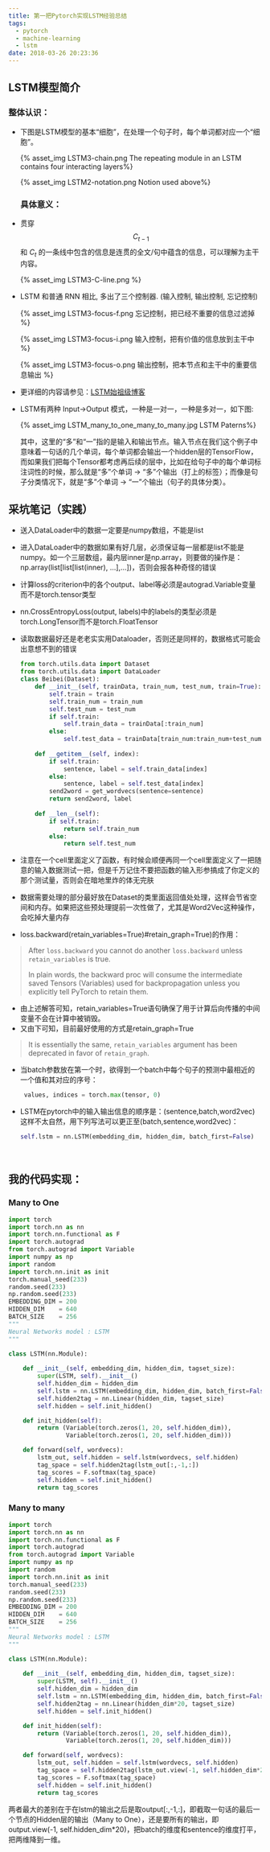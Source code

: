 ```yaml
---
title: 第一把Pytorch实现LSTM经验总结
tags:
  - pytorch
  - machine-learning
  - lstm
date: 2018-03-26 20:23:36
---
```


## LSTM模型简介

### 整体认识：

- 下图是LSTM模型的基本“细胞”，在处理一个句子时，每个单词都对应一个“细胞”。

  {% asset_img LSTM3-chain.png The repeating module in an LSTM contains four interacting layers%}

  {% asset_img LSTM2-notation.png Notion used above%}

  ### 具体意义：

- 贯穿 $$C_{t-1}$$ 和 $C_t$ 的一条线中包含的信息是连贯的全文/句中蕴含的信息，可以理解为主干内容。

  {% asset_img LSTM3-C-line.png %}


- LSTM 和普通 RNN 相比, 多出了三个控制器. (输入控制, 输出控制, 忘记控制)

  {% asset_img LSTM3-focus-f.png 忘记控制，把已经不重要的信息过滤掉 %}

  {% asset_img LSTM3-focus-i.png 输入控制，把有价值的信息放到主干中 %}

  {% asset_img LSTM3-focus-o.png 输出控制，把本节点和主干中的重要信息输出 %}

- 更详细的内容请参见：[LSTM始祖级博客](http://colah.github.io/posts/2015-08-Understanding-LSTMs/)

- LSTM有两种 Input->Output 模式，一种是一对一，一种是多对一，如下图:

  {% asset_img LSTM_many_to_one_many_to_many.jpg LSTM Paterns%}

  其中，这里的“多”和“一”指的是输入和输出节点。输入节点在我们这个例子中意味着一句话的几个单词，每个单词都会输出一个hidden层的TensorFlow，而如果我们把每个Tensor都考虑再后续的层中，比如在给句子中的每个单词标注词性的时候，那么就是“多”个单词 -> “多”个输出（打上的标签）；而像是句子分类情况下，就是“多”个单词 -> “一”个输出（句子的具体分类）。

## 采坑笔记（实践）

* 送入DataLoader中的数据一定要是numpy数组，不能是list

* 进入DataLoader中的数据如果有好几层，必须保证每一层都是list不能是numpy。如一个三层数组，最内层inner是np.array，则要做的操作是：np.array(list[list[list(inner), …],…])，否则会报各种奇怪的错误

* 计算loss的criterion中的各个output、label等必须是autograd.Variable变量而不是torch.tensor类型

* nn.CrossEntropyLoss(output, labels)中的labels的类型必须是torch.LongTensor而不是torch.FloatTensor

* 读取数据最好还是老老实实用Dataloader，否则还是同样的，数据格式可能会出意想不到的错误

  ```python
  from torch.utils.data import Dataset
  from torch.utils.data import DataLoader
  class Beibei(Dataset):
      def __init__(self, trainData, train_num, test_num, train=True):
          self.train = train
          self.train_num = train_num
          self.test_num = test_num
          if self.train:
              self.train_data = trainData[:train_num]
          else:
              self.test_data = trainData[train_num:train_num+test_num]
              
      def __getitem__(self, index):
          if self.train:
              sentence, label = self.train_data[index]
          else:
              sentence, label = self.test_data[index]
          send2word = get_wordvecs(sentence=sentence)
          return send2word, label
      
      def __len__(self):
          if self.train:
              return self.train_num
          else:
              return self.test_num
  ```

* 注意在一个cell里面定义了函数，有时候会顺便再同一个cell里面定义了一把随意的输入数据测试一把，但是千万记住不要把函数的输入形参搞成了你定义的那个测试量，否则会在暗地里炸的体无完肤

* 数据需要处理的部分最好放在Dataset的类里面返回值处处理，这样会节省空间和内存。如果把这些预处理提前一次性做了，尤其是Word2Vec这种操作，会吃掉大量内存

* loss.backward(retain_variables=True)#retain_graph=True)的作用：

> After `loss.backward` you cannot do another `loss.backward` unless `retain_variables` is true.
>
> In plain words, the backward proc will consume the intermediate saved Tensors (Variables) used for backpropagation unless you explicitly tell PyTorch to retain them.

* 由上述解答可知，retain_variables=True语句确保了用于计算后向传播的中间变量不会在计算中被销毁。
* 又由下可知，目前最好使用的方式是retain_graph=True

> It is essentially the same, `retain_variables` argument has been deprecated in favor of `retain_graph`.

* 当batch参数放在第一个时，欲得到一个batch中每个句子的预测中最相近的一个值和其对应的序号：

  ```python
   values, indices = torch.max(tensor, 0)
  ```

* LSTM在pytorch中的输入输出信息的顺序是：(sentence,batch,word2vec)这样不太自然，用下列写法可以更正至(batch,sentence,word2vec)：

  ```python
  self.lstm = nn.LSTM(embedding_dim, hidden_dim, batch_first=False)
  ```

  ​

## 我的代码实现：

### Many to One

```python
import torch
import torch.nn as nn
import torch.nn.functional as F
import torch.autograd
from torch.autograd import Variable
import numpy as np
import random
import torch.nn.init as init
torch.manual_seed(233)
random.seed(233)
np.random.seed(233)
EMBEDDING_DIM = 200
HIDDEN_DIM    = 640
BATCH_SIZE    = 256
"""
Neural Networks model : LSTM
"""

class LSTM(nn.Module):
    
    def __init__(self, embedding_dim, hidden_dim, tagset_size):
        super(LSTM, self).__init__()
        self.hidden_dim = hidden_dim
        self.lstm = nn.LSTM(embedding_dim, hidden_dim, batch_first=False)
        self.hidden2tag = nn.Linear(hidden_dim, tagset_size)
        self.hidden = self.init_hidden()

    def init_hidden(self):
        return (Variable(torch.zeros(1, 20, self.hidden_dim)),
                Variable(torch.zeros(1, 20, self.hidden_dim)))

    def forward(self, wordvecs):
        lstm_out, self.hidden = self.lstm(wordvecs, self.hidden)
        tag_space = self.hidden2tag(lstm_out[:,-1,:])
        tag_scores = F.softmax(tag_space)
        self.hidden = self.init_hidden()
        return tag_scores
```

### Many to many

```python
import torch
import torch.nn as nn
import torch.nn.functional as F
import torch.autograd
from torch.autograd import Variable
import numpy as np
import random
import torch.nn.init as init
torch.manual_seed(233)
random.seed(233)
np.random.seed(233)
EMBEDDING_DIM = 200
HIDDEN_DIM    = 640
BATCH_SIZE    = 256
"""
Neural Networks model : LSTM
"""

class LSTM(nn.Module):
    
    def __init__(self, embedding_dim, hidden_dim, tagset_size):
        super(LSTM, self).__init__()
        self.hidden_dim = hidden_dim
        self.lstm = nn.LSTM(embedding_dim, hidden_dim, batch_first=False)
        self.hidden2tag = nn.Linear(hidden_dim*20, tagset_size)
        self.hidden = self.init_hidden()

    def init_hidden(self):
        return (Variable(torch.zeros(1, 20, self.hidden_dim)),
                Variable(torch.zeros(1, 20, self.hidden_dim)))

    def forward(self, wordvecs):
        lstm_out, self.hidden = self.lstm(wordvecs, self.hidden)
        tag_space = self.hidden2tag(lstm_out.view(-1, self.hidden_dim*20))
        tag_scores = F.softmax(tag_space)
        self.hidden = self.init_hidden()
        return tag_scores
```

两者最大的差别在于在lstm的输出之后是取output[:,-1,:]，即截取一句话的最后一个节点的Hidden层的输出（Many to One），还是要所有的输出，即output.view(-1, self.hidden_dim*20)，把batch的维度和sentence的维度打平，把两维降到一维。